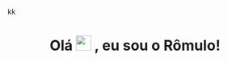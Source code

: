 kk<h1  align = 'center'> Olá   <img src="https://media.giphy.com/media/hvRJCLFzcasrR4ia7z/giphy.gif" width="30px"/> ,  eu sou o Rômulo!

<!---
romulomax47/romulomax47 is a ✨ special ✨ repository because its `README.md` (this file) appears on your GitHub profile.
You can click the Preview link to take a look at your changes.
--->
